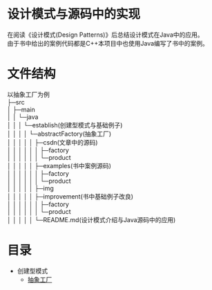 # 设计模式与源码中的实现
在阅读《设计模式(Design Patterns)》后总结设计模式在Java中的应用。  
由于书中给出的案例代码都是C++本项目中也使用Java编写了书中的案例。  
# 文件结构
以抽象工厂为例  
├─src  
│  ├─main  
│  │  └─java  
│  │  │  └─establish(创建型模式与基础例子)  
│  │  │  │  └─abstractFactory(抽象工厂)  
│  │  │  │  │  ├─csdn(文章中的源码)  
│  │  │  │  │  │  ├─factory  
│  │  │  │  │  │  └─product  
│  │  │  │  │  ├─examples(书中案例源码)  
│  │  │  │  │  │  ├─factory  
│  │  │  │  │  │  └─product  
│  │  │  │  │  ├─img  
│  │  │  │  │  ├─improvement(书中基础例子改良)  
│  │  │  │  │  │  ├─factory  
│  │  │  │  │  │  └─product  
│  │  │  │  │  └─README.md(设计模式介绍与Java源码中的应用)  
# 目录
- 创建型模式
    * [抽象工厂](src/main/java/establish/abstractFactory)